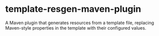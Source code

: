 template-resgen-maven-plugin
============================

A Maven plugin that generates resources from a template file, replacing Maven-style properties in the template with their configured values.
